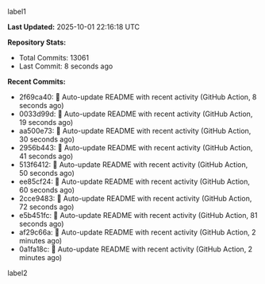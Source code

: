 
label1 
<!-- ACTIVITY_START -->
**Last Updated:** 2025-10-01 22:16:18 UTC

**Repository Stats:**
- Total Commits: 13061
- Last Commit: 8 seconds ago

**Recent Commits:**
- 2f69ca40: 🤖 Auto-update README with recent activity (GitHub Action, 8 seconds ago)
- 0033d99d: 🤖 Auto-update README with recent activity (GitHub Action, 19 seconds ago)
- aa500e73: 🤖 Auto-update README with recent activity (GitHub Action, 30 seconds ago)
- 2956b443: 🤖 Auto-update README with recent activity (GitHub Action, 41 seconds ago)
- 513f6412: 🤖 Auto-update README with recent activity (GitHub Action, 50 seconds ago)
- ee85cf24: 🤖 Auto-update README with recent activity (GitHub Action, 60 seconds ago)
- 2cce9483: 🤖 Auto-update README with recent activity (GitHub Action, 72 seconds ago)
- e5b451fc: 🤖 Auto-update README with recent activity (GitHub Action, 81 seconds ago)
- af29c66a: 🤖 Auto-update README with recent activity (GitHub Action, 2 minutes ago)
- 0a1fa18c: 🤖 Auto-update README with recent activity (GitHub Action, 2 minutes ago)
<!-- ACTIVITY_END -->

label2
